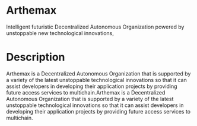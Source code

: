 # Arthemax
Intelligent futuristic Decentralized Autonomous Organization powered by unstoppable new technological innovations,
# Description
Arthemax is a Decentralized Autonomous Organization that is supported by a variety of the latest unstoppable technological innovations so that it can assist developers in developing their application projects by providing future access services to multichain.Arthemax is a Decentralized Autonomous Organization that is supported by a variety of the latest unstoppable technological innovations so that it can assist developers in developing their application projects by providing future access services to multichain.
